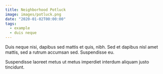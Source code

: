 ```yaml
---
title: Neighborhood Potluck
image: images/potluck.png
date: "2020-01-02T00:00:00"
tags:
  - example
  - duis neque
---
```

Duis neque nisi, dapibus sed mattis et quis, nibh. Sed et dapibus nisl amet
mattis, sed a rutrum accumsan sed. Suspendisse eu.
<!-- more -->
Suspendisse laoreet metus ut metus imperdiet interdum aliquam justo tincidunt.

